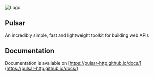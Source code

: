 ![Logo](https://i.imgur.com/6d8J49D.png)

<h2>Pulsar</h2>

An incredibly simple, fast and lightweight toolkit for building web APIs

## Documentation

Documentation is available on [https://pulsar-http.github.io/docs/](https://pulsar-http.github.io/docs/)
